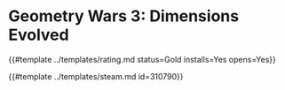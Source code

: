 # Geometry Wars 3: Dimensions Evolved

{{#template ../templates/rating.md status=Gold installs=Yes opens=Yes}} 

{{#template ../templates/steam.md id=310790}}
